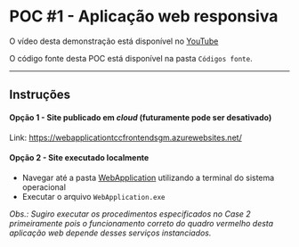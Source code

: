 # POC #1 - Aplicação web responsiva

O vídeo desta demonstração está disponível no [YouTube](https://youtu.be/VZhOMJkM_Ec)

O código fonte desta POC está disponível na pasta `Códigos fonte`.

***

## Instruções

#### Opção 1 - Site publicado em *cloud* (futuramente pode ser desativado)
Link: https://webapplicationtccfrontendsgm.azurewebsites.net/

#### Opção 2 - Site executado localmente
- Navegar até a pasta [WebApplication](./WebApplication) utilizando a terminal do sistema operacional
- Executar o arquivo `WebApplication.exe`

*Obs.: Sugiro executar os procedimentos especificados no Case 2 primeiramente pois o funcionamento correto do quadro vermelho desta aplicação web depende desses serviços instanciados.*